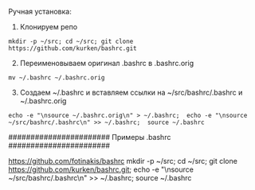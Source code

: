 Ручная установка:

1. Клонируем репо

`mkdir -p ~/src; cd ~/src; git clone https://github.com/kurken/bashrc.git`

2. Переименовываем оригинал .bashrc в .bashrc.orig

`mv ~/.bashrc ~/.bashrc.orig`

3. Создаем ~/.bashrc и вставляем ссылки на ~/src/bashrc/.bashrc и ~/.bashrc.orig

`echo -e "\nsource ~/.bashrc.orig\n" > ~/.bashrc;  echo -e "\nsource ~/src/bashrc/.bashrc\n" >> ~/.bashrc;  source ~/.bashrc`





####################### Примеры .bashrc  #######################
   
https://github.com/fotinakis/bashrc
mkdir -p ~/src; cd ~/src; git clone https://github.com/kurken/bashrc.git; echo -e "\nsource ~/src/bashrc/.bashrc\n" >> ~/.bashrc; source ~/.bashrc

